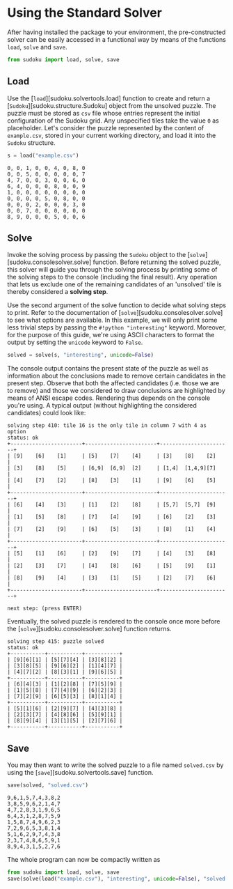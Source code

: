 # Using the Standard Solver

After having installed the package to your environment, the pre-constructed solver can be easily accessed in a functional way by means of the functions `load`, `solve` and `save`.

```py linenums="1"
from sudoku import load, solve, save
```


## Load

Use the [`load`][sudoku.solvertools.load] function to create and return a [`Sudoku`][sudoku.structure.Sudoku] object from the unsolved puzzle. The puzzle must be stored as `csv` file whose entries represent the initial configuration of the Sudoku grid. Any unspecified tiles take the value `0` as placeholder. Let's consider the puzzle represented by the content of `example.csv`, stored in your current working directory, and load it into the `Sudoku` structure.

```py linenums="2"
s = load("example.csv")
```

```title="example.csv"
0, 0, 1, 0, 0, 4, 0, 8, 0
0, 0, 5, 0, 0, 0, 0, 0, 7
4, 7, 0, 0, 3, 0, 0, 6, 0
6, 4, 0, 0, 0, 8, 0, 0, 9
1, 0, 0, 0, 0, 0, 0, 0, 0
0, 0, 0, 0, 5, 0, 8, 0, 0
0, 0, 0, 2, 0, 0, 0, 3, 0
0, 0, 7, 0, 0, 0, 0, 0, 0
8, 9, 0, 0, 0, 5, 0, 0, 6
```

## Solve

Invoke the solving process by passing the `Sudoku` object to the [`solve`][sudoku.consolesolver.solve] function. Before returning the solved puzzle, this solver will guide you through the solving process by printing some of the solving steps to the console (including the final result). Any operation that lets us exclude one of the remaining candidates of an 'unsolved' tile is thereby considered a **solving step**. 

Use the second argument of the solve function to decide what solving steps to print. Refer to the documentation of [`solve`][sudoku.consolesolver.solve] to see what options are available. In this example, we will only print some less trivial steps by passing the `#!python "interesting"` keyword. Moreover, for the purpose of this guide, we're using ASCII characters to format the output by setting the `unicode` keyword to `False`.

```py linenums="3"
solved = solve(s, "interesting", unicode=False)
```

The console output contains the present state of the puzzle as well as information about the conclusions made to remove certain candidates in the present step. Observe that both the affected candidates (i.e. those we are to remove) and those we considered to draw conclusions are highlighted by means of ANSI escape codes. Rendering thus depends on the console you're using. A typical output (without highlighting the considered candidates) could look like:

```
solving step 410: tile 16 is the only tile in column 7 with 4 as option
status: ok
+-----------------------+-----------------------+-----------------------+
| [9]    [6]    [1]     | [5]    [7]    [4]     | [3]    [8]    [2]     |
| [3]    [8]    [5]     | [6,9]  [6,9]  [2]     | [1,4]  [1,4,9][7]     |
| [4]    [7]    [2]     | [8]    [3]    [1]     | [9]    [6]    [5]     |
+-----------------------+-----------------------+-----------------------+
| [6]    [4]    [3]     | [1]    [2]    [8]     | [5,7]  [5,7]  [9]     |
| [1]    [5]    [8]     | [7]    [4]    [9]     | [6]    [2]    [3]     |
| [7]    [2]    [9]     | [6]    [5]    [3]     | [8]    [1]    [4]     |
+-----------------------+-----------------------+-----------------------+
| [5]    [1]    [6]     | [2]    [9]    [7]     | [4]    [3]    [8]     |
| [2]    [3]    [7]     | [4]    [8]    [6]     | [5]    [9]    [1]     |
| [8]    [9]    [4]     | [3]    [1]    [5]     | [2]    [7]    [6]     |
+-----------------------+-----------------------+-----------------------+

next step: (press ENTER)
```

Eventually, the solved puzzle is rendered to the console once more before the [`solve`][sudoku.consolesolver.solve] function returns.

```
solving step 415: puzzle solved
status: ok
+-----------+-----------+-----------+
| [9][6][1] | [5][7][4] | [3][8][2] |
| [3][8][5] | [9][6][2] | [1][4][7] |
| [4][7][2] | [8][3][1] | [9][6][5] |
+-----------+-----------+-----------+
| [6][4][3] | [1][2][8] | [7][5][9] |
| [1][5][8] | [7][4][9] | [6][2][3] |
| [7][2][9] | [6][5][3] | [8][1][4] |
+-----------+-----------+-----------+
| [5][1][6] | [2][9][7] | [4][3][8] |
| [2][3][7] | [4][8][6] | [5][9][1] |
| [8][9][4] | [3][1][5] | [2][7][6] |
+-----------+-----------+-----------+
```

## Save 
You may then want to write the solved puzzle to a file named `solved.csv` by using the [`save`][sudoku.solvertools.save] function.

```py linenums="4"
save(solved, "solved.csv")
```

```title="solved.csv"
9,6,1,5,7,4,3,8,2
3,8,5,9,6,2,1,4,7
4,7,2,8,3,1,9,6,5
6,4,3,1,2,8,7,5,9
1,5,8,7,4,9,6,2,3
7,2,9,6,5,3,8,1,4
5,1,6,2,9,7,4,3,8
2,3,7,4,8,6,5,9,1
8,9,4,3,1,5,2,7,6
```

The whole program can now be compactly written as

```py linenums="1"
from sudoku import load, solve, save
save(solve(load("example.csv"), "interesting", unicode=False), "solved.csv")
```
